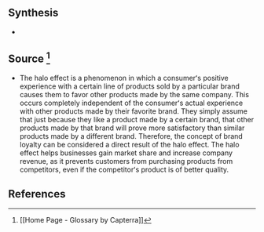 ## Synthesis
- 
## Source [^1]
- The halo effect is a phenomenon in which a consumerʻs positive experience with a certain line of products sold by a particular brand causes them to favor other products made by the same company. This occurs completely independent of the consumerʻs actual experience with other products made by their favorite brand. They simply assume that just because they like a product made by a certain brand, that other products made by that brand will prove more satisfactory than similar products made by a different brand. Therefore, the concept of brand loyalty can be considered a direct result of the halo effect. The halo effect helps businesses gain market share and increase company revenue, as it prevents customers from purchasing products from competitors, even if the competitorʻs product is of better quality.
## References

[^1]: [[Home Page - Glossary by Capterra]]